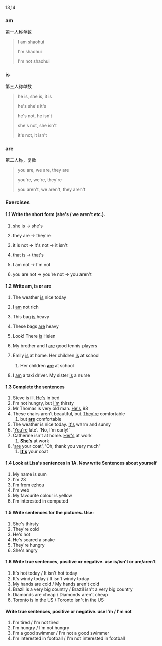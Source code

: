 13,14

### am

第一人称单数

>I am shaohui
>
>I'm shaohui
>
>I'm not shaohui



### is

第三人称单数

>he is, she is, it is
>
>he's she's it's
>
>he's not, he isn't
>
>she's not, she isn't
>
>it's not, it isn't



### are

第二人称，复数

>you are, we are, they are
>
>you're, we're, they're
>
>you aren't, we aren't, they aren't



### Exercises

#### 1.1 Write the short form (she's / we aren't etc.).

1. she is -> she's

2. they are -> they're

3. it is not -> it's not -> it isn't

4. that is -> that's

5. I am not -> I'm not

6. you are not -> you're not -> you aren't

#### 1.2 Write am, is or are

1. The weather <u>is</u> nice today

2. I <u>am</u> not rich

3. This bag <u>is</u> heavy

4. These bags <u>are</u> heavy

5. Look! There <u>is</u> Helen

6. My brother and I <u>are</u> good tennis players

7. Emily <u>is</u> at home. Her children <u>is</u> at school
   1. Her children <u>**are**</u> at school

8. I <u>am</u> a taxi driver. My sister <u>is</u> a nurse

#### 1.3 Complete the sentences

1. Steve is ill. <u>He's</u> in bed
2. I'm not hungry, but <u>I'm</u> thirsty
3. Mr Thomas is very old man. <u>He's</u> 98
4. These chairs aren't beautiful, but <u>They're</u> comfortable
   1. but <u>**are**</u> comfortable
5. The weather is nice today. <u>It's</u> warm and sunny
6. '<u>You're</u> late'. 'No, I'm early!'
7. Catherine isn't at home. <u>Her's</u> at work
   1. <u>**She's**</u> at work
8. '<u>are</u> your coat', 'Oh, thank you very much'
   1. <u>**It's**</u> your coat

#### 1.4 Look at Lisa's sentences in 1A. Now write Sentences about yourself

1. My name is sum
2. I'm 23
3. I'm from ezhou
4. I'm web
5. My favourite colour is yellow
6. I'm interested in computed

#### 1.5 Write sentences for the pictures. Use:

1. She's thirsty
2. They're cold
3. He's hot
4. He's scared a snake
5. They're hungry
6. She's angry

#### 1.6 Write true sentences, positive or negative. use is/isn't or are/aren't

1. It's hot today / It isn't hot today
2. It's windy today / It isn't windy today
3. My hands are cold / My hands aren't cold
4. Brazil is a very big country / Brazil isn't a very big country
5. Diamonds are cheap / Diamonds aren't cheap
6. Toronto is in the US / Toronto isn't in the US

#### Write true sentences, positive or negative. use I'm / I'm not

1. I'm tired / I'm not tired
2. I'm hungry / I'm not hungry
3. I'm a good swimmer / I'm not a good swimmer
4. I'm interested in football / I'm not interested in football
